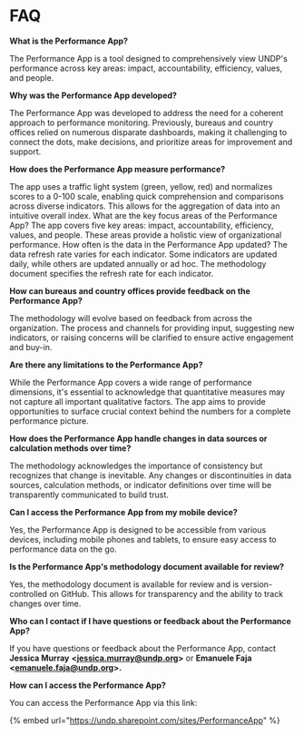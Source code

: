 # FAQ

**What is the Performance App?**

The Performance App is a tool designed to comprehensively view UNDP's performance across key areas: impact, accountability, efficiency, values, and people.

**Why was the Performance App developed?**

The Performance App was developed to address the need for a coherent approach to performance monitoring. Previously, bureaus and country offices relied on numerous disparate dashboards, making it challenging to connect the dots, make decisions, and prioritize areas for improvement and support.

**How does the Performance App measure performance?**&#x20;

The app uses a traffic light system (green, yellow, red) and normalizes scores to a 0-100 scale, enabling quick comprehension and comparisons across diverse indicators. This allows for the aggregation of data into an intuitive overall index. What are the key focus areas of the Performance App? The app covers five key areas: impact, accountability, efficiency, values, and people. These areas provide a holistic view of organizational performance. How often is the data in the Performance App updated? The data refresh rate varies for each indicator. Some indicators are updated daily, while others are updated annually or ad hoc. The methodology document specifies the refresh rate for each indicator.&#x20;

**How can bureaus and country offices provide feedback on the Performance App?**&#x20;

The methodology will evolve based on feedback from across the organization. The process and channels for providing input, suggesting new indicators, or raising concerns will be clarified to ensure active engagement and buy-in.&#x20;

**Are there any limitations to the Performance App?**&#x20;

While the Performance App covers a wide range of performance dimensions, it's essential to acknowledge that quantitative measures may not capture all important qualitative factors. The app aims to provide opportunities to surface crucial context behind the numbers for a complete performance picture.&#x20;

**How does the Performance App handle changes in data sources or calculation methods over time?**&#x20;

The methodology acknowledges the importance of consistency but recognizes that change is inevitable. Any changes or discontinuities in data sources, calculation methods, or indicator definitions over time will be transparently communicated to build trust.&#x20;

**Can I access the Performance App from my mobile device?**&#x20;

Yes, the Performance App is designed to be accessible from various devices, including mobile phones and tablets, to ensure easy access to performance data on the go.&#x20;

**Is the Performance App's methodology document available for review?**&#x20;

Yes, the methodology document is available for review and is version-controlled on GitHub. This allows for transparency and the ability to track changes over time.&#x20;

**Who can I contact if I have questions or feedback about the Performance App?**&#x20;

If you have questions or feedback about the Performance App, contact **Jessica Murray** **<**[**jessica.murray@undp.org**](mailto:jessica.murray@undp.org)**>** or **Emanuele Faja <**[**emanuele.faja@undp.org**](mailto:emanuele.faja@undp.org)**>.**&#x20;

**How can I access the Performance App?**&#x20;

You can access the Performance App via this link:&#x20;

{% embed url="https://undp.sharepoint.com/sites/PerformanceApp" %}



